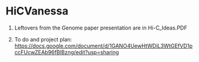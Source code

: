 # HiCVanessa

1. Leftovers from the Genome paper presentation are in Hi-C_Ideas.PDF

2. To do and project plan:
https://docs.google.com/document/d/1GANO4UewHtWDiL3WtGEfVD1pccFUcwZEAb96fBlBzng/edit?usp=sharing
